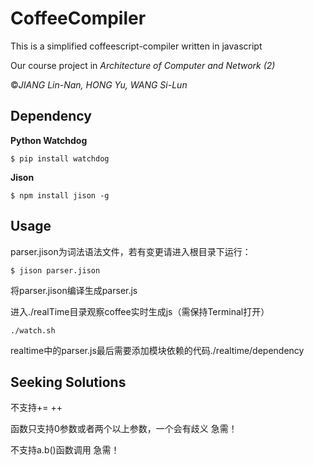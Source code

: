 CoffeeCompiler
==============

This is a simplified coffeescript-compiler written in javascript

Our course project in *Architecture of Computer and Network (2)*

&copy;*JIANG Lin-Nan, HONG Yu, WANG Si-Lun*

## Dependency

**Python Watchdog**
```shell
$ pip install watchdog
```
**Jison**
```shell
$ npm install jison -g
```

## Usage
parser.jison为词法语法文件，若有变更请进入根目录下运行：
```shell
$ jison parser.jison
```
将parser.jison编译生成parser.js

进入./realTime目录观察coffee实时生成js（需保持Terminal打开）
```shell
./watch.sh
```
realtime中的parser.js最后需要添加模块依赖的代码./realtime/dependency

## Seeking Solutions
不支持+= ++

函数只支持0参数或者两个以上参数，一个会有歧义 急需！

不支持a.b()函数调用 急需！

